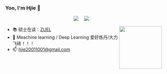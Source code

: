 ### Yoo, I'm Hjie 👋
  <!-- profile logo 个人资料徽标 -->
  <div align="center">
    <a href="https://www.cnblogs.com/Big-Yellow"><img src="https://img.shields.io/badge/Website-博客-blue" /></a>&emsp;
    <a href="https://hjiezero.github.io/"><img src="https://img.shields.io/badge/Website-博客-blue" /></a>&emsp;
<!--     <a href="https://space.bilibili.com/23473180/"><img src="https://img.shields.io/badge/Bilibili-B站-ff69b4" /></a>&emsp; -->
<!--     <a href="https://blog.csdn.net/qq_35578171/"><img src="https://img.shields.io/badge/CSDN-论坛-c32136" /></a>&emsp; -->
<!--     <a href="https://www.zhihu.com/people/zhjunqiu"><img src="https://img.shields.io/badge/Zhihu-知乎-blue" /></a>&emsp; -->
    <!-- visitor statistics logo 访问量统计徽标 -->
<!--     <img src="https://komarev.com/ghpvc/?username=Lorin-github&label=Views&color=0e75b6&style=flat" alt="访问量统计" /> -->
  </div>
<div> 
<img align="right" height="137px" src="https://github-readme-stats.vercel.app/api?username=ChaozhongLiu&hide_title=true&hide_border=true&show_icons=true&line_height=25&text_color=000&bg_color=e9f7e9&icon_color=000&theme=graywhite" />
<div style="flex: 1;">

- 📚 硕士在读：[ZUEL](http://english.zuel.edu.cn/)
- 🎊 Meachine learning / Deep Learning 爱好炼丹/大力飞砖！！！
- 📫 hjie20011001@gmail.com  



</div>
